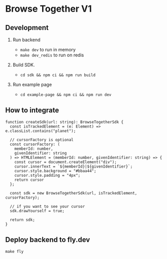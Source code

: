 # Browse Together V1

## Development

1. Run backend

   - `make dev` to run in memory
   - `make dev_redis` to run on redis

1. Build SDK.

   - `cd sdk && npm ci && npm run build`

1. Run example page
   - `cd example-page && npm ci && npm run dev`

## How to integrate

```
function createSdk(url: string): BrowseTogetherSdk {
  const isTrackedElement = (e: Element) => e.classList.contains("planet");

  // cursorFactory is optional
  const cursorFactory: (
    memberId: number,
    givenIdentifier: string
  ) => HTMLElement = (memberId: number, givenIdentifier: string) => {
    const cursor = document.createElement("div");
    cursor.innerText = `${memberId}|${givenIdentifier}`;
    cursor.style.background = "#bbaa44";
    cursor.style.padding = "4px";
    return cursor
  };

  const sdk = new BrowseTogetherSdk(url, isTrackedElement, cursorFactory);

  // if you want to see your cursor
  sdk.drawYourself = true;

  return sdk;
}
```



## Deploy backend to fly.dev

`make fly`
````
